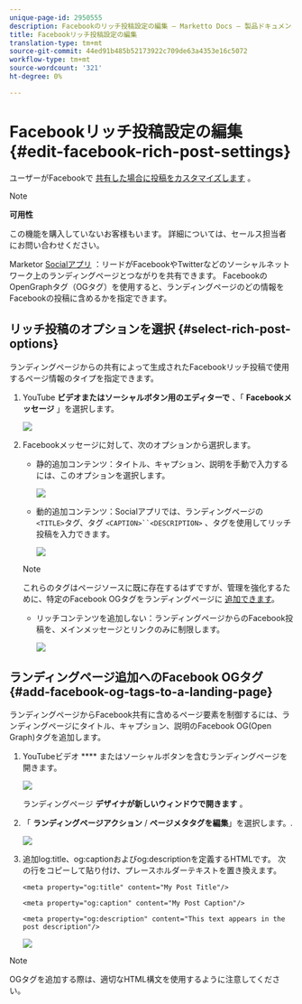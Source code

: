 ```yaml
---
unique-page-id: 2950555
description: Facebookのリッチ投稿設定の編集 — Marketto Docs — 製品ドキュメント
title: Facebookリッチ投稿設定の編集
translation-type: tm+mt
source-git-commit: 44ed91b485b52173922c709de63a4353e16c5072
workflow-type: tm+mt
source-wordcount: '321'
ht-degree: 0%

---
```



# Facebookリッチ投稿設定の編集 {#edit-facebook-rich-post-settings}

ユーザーがFacebookで [共有した場合に投稿をカスタマイズします](http://docs.marketo.com/display/docs/social) 。

>[!NOTE]
>
>**可用性**
>
>この機能を購入していないお客様もいます。 詳細については、セールス担当者にお問い合わせください。

Marketor [Socialアプリ](http://docs.marketo.com/display/docs/social) ：リードがFacebookやTwitterなどのソーシャルネットワーク上のランディングページとつながりを共有できます。 FacebookのOpenGraphタグ（OGタグ）を使用すると、ランディングページのどの情報をFacebookの投稿に含めるかを指定できます。

## リッチ投稿のオプションを選択 {#select-rich-post-options}

ランディングページからの共有によって生成されたFacebookリッチ投稿で使用するページ情報のタイプを指定できます。

1. YouTube **ビデオまたはソーシャルボタン用のエディターで** 、「 **Facebookメッセージ** 」を選択します。

   ![](assets/image2014-9-22-16-3a47-3a21.png)

1. Facebookメッセージに対して、次のオプションから選択します。

   * 静的追加コンテンツ：タイトル、キャプション、説明を手動で入力するには、このオプションを選択します。

      ![](assets/image2014-9-22-16-3a48-3a0.png)

   * 動的追加コンテンツ：Socialアプリでは、ランディングページの `<TITLE>`タグ、タグ `<CAPTION>``<DESCRIPTION>` 、タグを使用してリッチ投稿を入力できます。

      ![](assets/image2014-9-22-16-3a48-3a9.png)
   >[!NOTE]
   >
   >これらのタグはページソースに既に存在するはずですが、管理を強化するために、特定のFacebook OGタグをランディングページに [追加できます](edit-facebook-rich-post-settings.md)。

   * リッチコンテンツを追加しない：ランディングページからのFacebook投稿を、メインメッセージとリンクのみに制限します。

      ![](assets/image2014-9-22-16-3a48-3a18.png)



## ランディングページ追加へのFacebook OGタグ {#add-facebook-og-tags-to-a-landing-page}

ランディングページからFacebook共有に含めるページ要素を制御するには、ランディングページにタイトル、キャプション、説明のFacebook OG(Open Graph)タグを追加します。

1. YouTubeビデオ **** またはソーシャルボタンを含むランディングページを開きます。

   ![](assets/image2014-9-22-16-3a51-3a28.png)

   ランディングページ **デザイナが新しいウィンドウで開きます** 。

1. 「 **ランディングページアクション** / **ページメタタグを編集**」を選択します。*.*

   ![](assets/image2014-9-22-16-3a51-3a36.png)

1. 追加log:title、og:captionおよびog:descriptionを定義するHTMLです。 次の行をコピーして貼り付け、プレースホルダーテキストを置き換えます。

   `<meta property="og:title" content="My Post Title"/>`

   `<meta property="og:caption" content="My Post Caption"/>`

   `<meta property="og:description" content="This text appears in the post description"/>`

   ![](assets/image2014-9-22-16-3a52-3a8.png)

>[!NOTE]
>
>OGタグを追加する際は、適切なHTML構文を使用するように注意してください。
